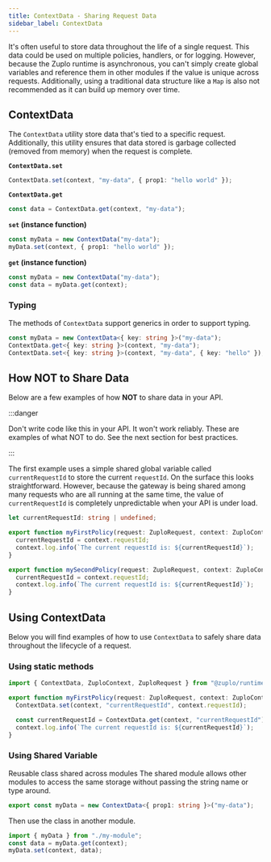 ```yaml
---
title: ContextData - Sharing Request Data
sidebar_label: ContextData
---
```


It's often useful to store data throughout the life of a single request. This
data could be used on multiple policies, handlers, or for logging. However,
because the Zuplo runtime is asynchronous, you can't simply create global
variables and reference them in other modules if the value is unique across
requests. Additionally, using a traditional data structure like a `Map` is also
not recommended as it can build up memory over time.

## ContextData

The `ContextData` utility store data that's tied to a specific request.
Additionally, this utility ensures that data stored is garbage collected
(removed from memory) when the request is complete.

**`ContextData.set`**

```ts
ContextData.set(context, "my-data", { prop1: "hello world" });
```

**`ContextData.get`**

```ts
const data = ContextData.get(context, "my-data");
```

**`set` (instance function)**

```ts
const myData = new ContextData("my-data");
myData.set(context, { prop1: "hello world" });
```

**`get` (instance function)**

```ts
const myData = new ContextData("my-data");
const data = myData.get(context);
```

### Typing

The methods of `ContextData` support generics in order to support typing.

```ts
const myData = new ContextData<{ key: string }>("my-data");
ContextData.get<{ key: string }>(context, "my-data");
ContextData.set<{ key: string }>(context, "my-data", { key: "hello" });
```

## How NOT to Share Data

Below are a few examples of how **NOT** to share data in your API.

:::danger

Don't write code like this in your API. It won't work reliably. These are
examples of what NOT to do. See the next section for best practices.

:::

The first example uses a simple shared global variable called `currentRequestId`
to store the current `requestId`. On the surface this looks straightforward.
However, because the gateway is being shared among many requests who are all
running at the same time, the value of `currentRequestId` is completely
unpredictable when your API is under load.

```ts title="/modules/policies.ts"
let currentRequestId: string | undefined;

export function myFirstPolicy(request: ZuploRequest, context: ZuploContext) {
  currentRequestId = context.requestId;
  context.log.info(`The current requestId is: ${currentRequestId}`);
}

export function mySecondPolicy(request: ZuploRequest, context: ZuploContext) {
  currentRequestId = context.requestId;
  context.log.info(`The current requestId is: ${currentRequestId}`);
}
```

## Using ContextData

Below you will find examples of how to use `ContextData` to safely share data
throughout the lifecycle of a request.

### Using static methods

```ts
import { ContextData, ZuploContext, ZuploRequest } from "@zuplo/runtime";

export function myFirstPolicy(request: ZuploRequest, context: ZuploContext) {
  ContextData.set(context, "currentRequestId", context.requestId);

  const currentRequestId = ContextData.get(context, "currentRequestId");
  context.log.info(`The current requestId is: ${currentRequestId}`);
}
```

### Using Shared Variable

Reusable class shared across modules The shared module allows other modules to
access the same storage without passing the string name or type around.

```ts
export const myData = new ContextData<{ prop1: string }>("my-data");
```

Then use the class in another module.

```ts
import { myData } from "./my-module";
const data = myData.get(context);
myData.set(context, data);
```

